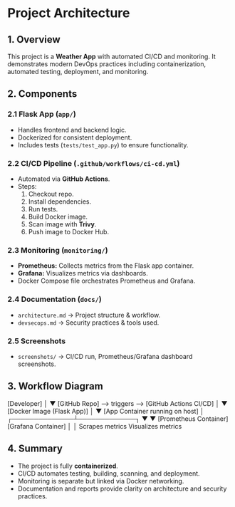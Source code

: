 # Project Architecture

## 1. Overview
This project is a **Weather App** with automated CI/CD and monitoring. It demonstrates modern DevOps practices including containerization, automated testing, deployment, and monitoring.

## 2. Components

### 2.1 Flask App (`app/`)
- Handles frontend and backend logic.
- Dockerized for consistent deployment.
- Includes tests (`tests/test_app.py`) to ensure functionality.

### 2.2 CI/CD Pipeline (`.github/workflows/ci-cd.yml`)
- Automated via **GitHub Actions**.
- Steps:
  1. Checkout repo.
  2. Install dependencies.
  3. Run tests.
  4. Build Docker image.
  5. Scan image with **Trivy**.
  6. Push image to Docker Hub.

### 2.3 Monitoring (`monitoring/`)
- **Prometheus:** Collects metrics from the Flask app container.
- **Grafana:** Visualizes metrics via dashboards.
- Docker Compose file orchestrates Prometheus and Grafana.

### 2.4 Documentation (`docs/`)
- `architecture.md` → Project structure & workflow.
- `devsecops.md` → Security practices & tools used.

### 2.5 Screenshots
- `screenshots/` → CI/CD run, Prometheus/Grafana dashboard screenshots.

## 3. Workflow Diagram

[Developer] 
     │
     ▼
[GitHub Repo] --> triggers --> [GitHub Actions CI/CD]
                                    │
                                    ▼
                         [Docker Image (Flask App)]
                                    │
                                    ▼
                      [App Container running on host]
                                    │
                     ┌──────────────┴─────────────┐
                     ▼                            ▼
             [Prometheus Container]        [Grafana Container]
                     │                            │
             Scrapes metrics                Visualizes metrics


## 4. Summary
- The project is fully **containerized**.
- CI/CD automates testing, building, scanning, and deployment.
- Monitoring is separate but linked via Docker networking.
- Documentation and reports provide clarity on architecture and security practices.


